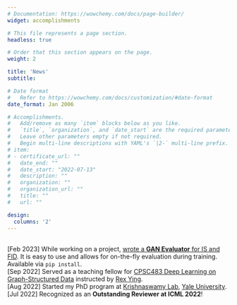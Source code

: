 ```yaml
---
# Documentation: https://wowchemy.com/docs/page-builder/
widget: accomplishments

# This file represents a page section.
headless: true

# Order that this section appears on the page.
weight: 2

title: 'News'
subtitle:

# Date format
#   Refer to https://wowchemy.com/docs/customization/#date-format
date_format: Jan 2006

# Accomplishments.
#   Add/remove as many `item` blocks below as you like.
#   `title`, `organization`, and `date_start` are the required parameters.
#   Leave other parameters empty if not required.
#   Begin multi-line descriptions with YAML's `|2-` multi-line prefix.
# item:
# - certificate_url: ""
#   date_end: ""
#   date_start: "2022-07-13"
#   description: ""
#   organization: ""
#   organization_url: ""
#   title: ""
#   url: ""

design:
  columns: '2'
---
```

<br> [Feb 2023] While working on a project, <a href="https://github.com/ChenLiu-1996/GAN-evaluator">wrote a <b>GAN Evaluator</b> for IS and FID</a>. It is easy to use and allows for on-the-fly evaluation during training. Available via  `pip install`.
<br> [Sep 2022] Served as a teaching fellow for <a href="https://graph-and-geometric-learning.github.io/CPSC483-website/#/staff">CPSC483 Deep Learning on Graph-Structured Data</a> instructed by <a href="https://cs.stanford.edu/people/rexy/">Rex Ying</a>.
<br> [Aug 2022] Started my PhD program at <a href="https://www.krishnaswamylab.org/">Krishnaswamy Lab</a>, <a href="https://cpsc.yale.edu/people/PhD-students">Yale University</a>.
<br> [Jul 2022] Recognized as an **Outstanding Reviewer at ICML 2022**!
